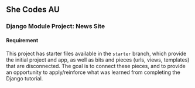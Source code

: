 ## She Codes AU

### Django Module Project: News Site

#### Requirement

This project has starter files available in the `starter` branch, which provide the initial project and app, as well as bits and pieces (urls, views, templates) that are disconnected. The goal is to connect these pieces, and to provide an opportunity to apply/reinforce what was learned from completing the Django tutorial.
